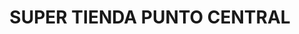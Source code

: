 ---
title: "SUPER TIENDA PUNTO CENTRAL"
url: /fusagasuga/super-tienda-punto-central/
shop: Supermarkt
---
